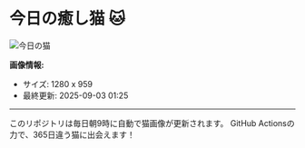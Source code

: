 # 今日の癒し猫 🐱

![今日の猫](https://cdn2.thecatapi.com/images/YyLhgyzy5.jpg)

**画像情報:**
- サイズ: 1280 x 959
- 最終更新: 2025-09-03 01:25

---

このリポジトリは毎日朝9時に自動で猫画像が更新されます。
GitHub Actionsの力で、365日違う猫に出会えます！
